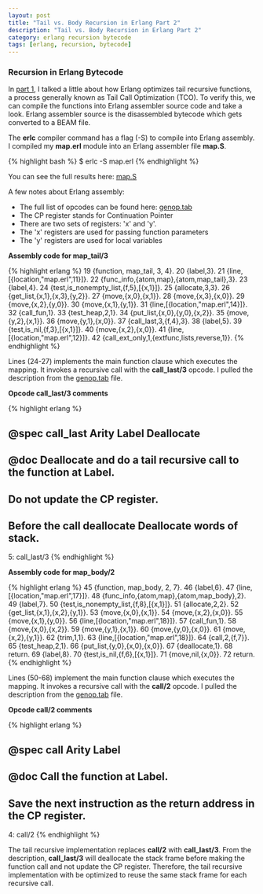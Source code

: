 ```yaml
---
layout: post
title: "Tail vs. Body Recursion in Erlang Part 2"
description: "Tail vs. Body Recursion in Erlang Part 2"
category: erlang recursion bytecode
tags: [erlang, recursion, bytecode]
---
```


### Recursion in Erlang Bytecode

In [part 1](/2015/11/29/tail-vs-body-recursion-in-erlang-1), I talked a little about how Erlang optimizes tail recursive functions, a process generally known as Tail Call Optimization (TCO).
To verify this, we can compile the functions into Erlang assembler source code and take a look.
Erlang assembler source is the disassembled bytecode which gets converted to a BEAM file.

The **erlc** compiler command has a flag (-S) to compile into Erlang assembly.
I compiled my **map.erl** module into an Erlang assembler file **map.S**.

{% highlight bash %}
$ erlc -S map.erl
{% endhighlight %}

You can see the full results here: [map.S](https://github.com/chrisyunker/blog_code/blob/master/recursion/assembly/map.S)

A few notes about Erlang assembly:

- The full list of opcodes can be found here: [genop.tab](https://github.com/erlang/otp/blob/OTP-18.1/lib/compiler/src/genop.tab)
- The CP register stands for Continuation Pointer
- There are two sets of registers: 'x' and 'y'.
- The 'x' registers are used for passing function parameters
- The 'y' registers are used for local variables


**Assembly code for map_tail/3**

{% highlight erlang %}
 19 {function, map_tail, 3, 4}.
 20   {label,3}.
 21     {line,[{location,"map.erl",11}]}.
 22     {func_info,{atom,map},{atom,map_tail},3}.
 23   {label,4}.
 24     {test,is_nonempty_list,{f,5},[{x,1}]}.
 25     {allocate,3,3}.
 26     {get_list,{x,1},{x,3},{y,2}}.
 27     {move,{x,0},{x,1}}.
 28     {move,{x,3},{x,0}}.
 29     {move,{x,2},{y,0}}.
 30     {move,{x,1},{y,1}}.
 31     {line,[{location,"map.erl",14}]}.
 32     {call_fun,1}.
 33     {test_heap,2,1}.
 34     {put_list,{x,0},{y,0},{x,2}}.
 35     {move,{y,2},{x,1}}.
 36     {move,{y,1},{x,0}}.
 37     {call_last,3,{f,4},3}.
 38   {label,5}.
 39     {test,is_nil,{f,3},[{x,1}]}.
 40     {move,{x,2},{x,0}}.
 41     {line,[{location,"map.erl",12}]}.
 42     {call_ext_only,1,{extfunc,lists,reverse,1}}.
{% endhighlight %}

Lines (24-27) implements the main function clause which executes the mapping.
It invokes a recursive call with the **call_last/3** opcode.
I pulled the description from the [genop.tab](https://github.com/erlang/otp/blob/OTP-18.1/lib/compiler/src/genop.tab#L48) file.

**Opcode call_last/3 comments**

{% highlight erlang %}
## @spec call_last Arity Label Deallocate
## @doc Deallocate and do a tail recursive call to the function at Label.
##      Do not update the CP register.
##      Before the call deallocate Deallocate words of stack.
5: call_last/3
{% endhighlight %}

**Assembly code for map_body/2**

{% highlight erlang %}
 45 {function, map_body, 2, 7}.
 46   {label,6}.
 47     {line,[{location,"map.erl",17}]}.
 48     {func_info,{atom,map},{atom,map_body},2}.
 49   {label,7}.
 50     {test,is_nonempty_list,{f,8},[{x,1}]}.
 51     {allocate,2,2}.
 52     {get_list,{x,1},{x,2},{y,1}}.
 53     {move,{x,0},{x,1}}.
 54     {move,{x,2},{x,0}}.
 55     {move,{x,1},{y,0}}.
 56     {line,[{location,"map.erl",18}]}.
 57     {call_fun,1}.
 58     {move,{x,0},{x,2}}.
 59     {move,{y,1},{x,1}}.
 60     {move,{y,0},{x,0}}.
 61     {move,{x,2},{y,1}}.
 62     {trim,1,1}.
 63     {line,[{location,"map.erl",18}]}.
 64     {call,2,{f,7}}.
 65     {test_heap,2,1}.
 66     {put_list,{y,0},{x,0},{x,0}}.
 67     {deallocate,1}.
 68     return.
 69   {label,8}.
 70     {test,is_nil,{f,6},[{x,1}]}.
 71     {move,nil,{x,0}}.
 72     return.
{% endhighlight %}

Lines (50-68) implement the main function clause which executes the mapping.
It invokes a recursive call with the **call/2** opcode.
I pulled the description from the [genop.tab](https://github.com/erlang/otp/blob/OTP-18.1/lib/compiler/src/genop.tab#L43) file.

**Opcode call/2 comments**

{% highlight erlang %}
## @spec call Arity Label
## @doc Call the function at Label.
##      Save the next instruction as the return address in the CP register.
4: call/2
{% endhighlight %}

The tail recursive implementation replaces **call/2** with **call_last/3**.
From the description, **call_last/3** will deallocate the stack frame before making the function call and not update the CP register.
Therefore, the tail recursive implementation with be optimized to reuse the same stack frame for each recursive call.

